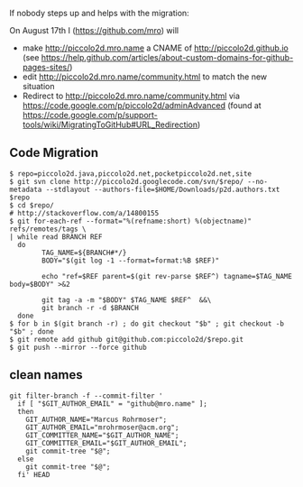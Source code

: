 If nobody steps up and helps with the migration:

On August 17th I (https://github.com/mro) will

- make http://piccolo2d.mro.name a CNAME of http://piccolo2d.github.io (see https://help.github.com/articles/about-custom-domains-for-github-pages-sites/)
- edit http://piccolo2d.mro.name/community.html to match the new situation
- Redirect to http://piccolo2d.mro.name/community.html via https://code.google.com/p/piccolo2d/adminAdvanced (found at https://code.google.com/p/support-tools/wiki/MigratingToGitHub#URL_Redirection)

## Code Migration

    $ repo=piccolo2d.java,piccolo2d.net,pocketpiccolo2d.net,site
    $ git svn clone http://piccolo2d.googlecode.com/svn/$repo/ --no-metadata --stdlayout --authors-file=$HOME/Downloads/p2d.authors.txt $repo
    $ cd $repo/
    # http://stackoverflow.com/a/14800155
    $ git for-each-ref --format="%(refname:short) %(objectname)" refs/remotes/tags \
    | while read BRANCH REF
      do
            TAG_NAME=${BRANCH#*/}
            BODY="$(git log -1 --format=format:%B $REF)"

            echo "ref=$REF parent=$(git rev-parse $REF^) tagname=$TAG_NAME body=$BODY" >&2

            git tag -a -m "$BODY" $TAG_NAME $REF^  &&\
            git branch -r -d $BRANCH
      done
    $ for b in $(git branch -r) ; do git checkout "$b" ; git checkout -b "$b" ; done 
    $ git remote add github git@github.com:piccolo2d/$repo.git
    $ git push --mirror --force github

## clean names

    git filter-branch -f --commit-filter '
      if [ "$GIT_AUTHOR_EMAIL" = "github@mro.name" ];
      then
        GIT_AUTHOR_NAME="Marcus Rohrmoser";
        GIT_AUTHOR_EMAIL="mrohrmoser@acm.org";
        GIT_COMMITTER_NAME="$GIT_AUTHOR_NAME";
        GIT_COMMITTER_EMAIL="$GIT_AUTHOR_EMAIL";
        git commit-tree "$@";
      else
        git commit-tree "$@";
      fi' HEAD
